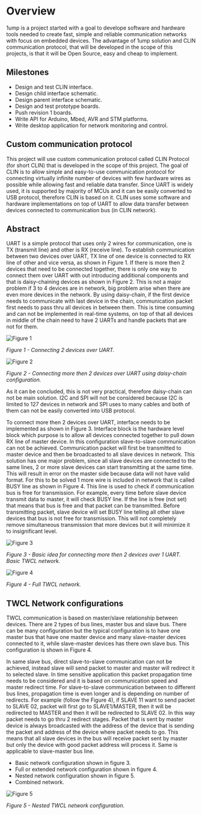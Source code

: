 # Overview #

1ump is a project started with a goal to develope software and hardware tools needed to create fast, simple and reliable communication networks with focus on embedded devices. The advantage of 1ump solution and CLIN communication protocol, that will be developed in the scope of this projects, is that it will be Open Source, easy and cheap to implement.

## Milestones ##

- Design and test CLIN interface.
- Design child interface schematic.
- Design parent interface schematic.
- Design and test prototype boards.
- Push revision 1 boards.
- Write API for Arduino, Mbed, AVR and STM platforms.
- Write desktop application for network monitoring and control.

## Custom communication protocol ##

This project will use custom communication protocol called CLIN Protocol (for short CLIN) that is developed in the scope of this project. The goal of CLIN is to allow simple and easy-to-use communication protocol for connecting virtually infinite number of devices with few hardware wires as possible while allowing fast and reliable data transfer. Since UART is widely used, it is supported by majority of MCUs and it can be easily converted to USB protocol, therefore CLIN is based on it. CLIN uses some software and hardware implementations on top of UART to allow data transfer between devices connected to communication bus (in CLIN network).

## Abstract ##

UART is a simple protocol that uses only 2 wires for communication, one is TX (transmit line) and other is RX (receive line). To establish communication between two devices over UART, TX line of one device is connected to RX line of other and vice versa, as shown in Figure 1. If there is more then 2 devices that need to be connected together, there is only one way to connect them over UART with out introducing additional components and that is daisy-chaining devices as shown in Figure 2. This is not a major problem if 3 to 4 devices are in network, big problem arise when there are even more devices in the network. By using daisy-chain, if the first device needs to communicate with last device in the chain, communication packet first needs to pass thru all devices in between them. This is time consuming and can not be implemented in real-time systems, on top of that all devices in middle of the chain need to have 2 UARTs and handle packets that are not for them.  

![Figure 1](https://i.imgur.com/cqJ2QVV.png)

_Figure 1 - Connecting 2 devices over UART._

![Figure 2](https://i.imgur.com/AV0xYTC.png)

_Figure 2 - Connecting more then 2 devices over UART using daisy-chain configuration._

As it can be concluded, this is not very practical, therefore daisy-chain can not be main solution. I2C and SPI will not be considered because I2C is limited to 127 devices in network and SPI uses to many cables and both of them can not be easily converted into USB protocol.

To connect more then 2 devices over UART, interface needs to be implemented as shown in Figure 3. Interface block is the hardware level block which purpose is to allow all devices connected together to pull down RX line of master device. In this configuration slave-to-slave communication can not be achieved. Communication packet will first be transmitted to master device and then be broadcasted to all slave devices in network. This solution has one major problem, since all slave devices are connected to the same lines, 2 or more slave devices can start transmitting at the same time. This will result in error on the master side because data will not have valid format. For this to be solved 1 more wire is included in network that is called BUSY line as shown in Figure 4. This line is used to check if communication bus is free for transmission. For example, every time before slave device transmit data to master, it will check BUSY line. If the line is free (not set) that means that bus is free and that packet can be transmitted. Before transmitting packet, slave device will set BUSY line telling all other slave devices that bus is not free for transmission. This will not completely remove simultaneous transmission that more devices but it will minimize it to insignificant level. 

![Figure 3](https://i.imgur.com/K0kT39E.png)

_Figure 3 - Basic idea for connecting more then 2 devices over 1 UART. Basic TWCL network._

![Figure 4](https://i.imgur.com/snl8ERU.png)

_Figure 4 - Full TWCL network._

## TWCL Network configurations ##

TWCL communication is based on master/slave relationship between devices. There are 2 types of bus lines, master bus and slave bus. There can be many configuration but the typical configuration is to have one master bus that have one master device and many slave-master devices connected to it, while slave-master devices has there own slave bus. This configuration is shown in Figure 4.

In same slave bus, direct slave-to-slave communication can not be achieved, instead slave will send packet to master and master will redirect it to selected slave. In time sensitive application this packet propagation time needs to be considered and it is based on communication speed and master redirect time. For slave-to-slave communication between to different bus lines, propagation time is even longer and is depending on number of redirects. For example (follow the Figure 4), if SLAVE 11 want to send packet to SLAVE 02, packet will first go to SLAVE1/MASTER, then it will be redirected to MASTER and then it will be redirected to SLAVE 02. In this way packet needs to go thru 2 redirect stages. Packet that is sent by master device is always broadcasted with the address of the device that is sending the packet and address of the device where packet needs to go. This means that all slave devices in the bus will receive packet sent by master but only the device with good packet address will process it. Same is applicable to slave-master bus line.

- Basic network configuration shown in figure 3.
- Full or extended network configuration shown in figure 4.
- Nested network configuration shown in figure 5.
- Combined network.

![Figure 5]()

_Figure 5 - Nested TWCL network configuration._